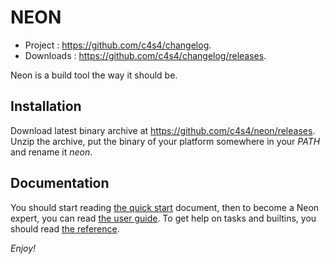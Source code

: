NEON
====

- Project :   <https://github.com/c4s4/changelog>.
- Downloads : <https://github.com/c4s4/changelog/releases>.

Neon is a build tool the way it should be.

Installation
------------

Download latest binary archive at <https://github.com/c4s4/neon/releases>. Unzip
the archive, put the binary of your platform somewhere in your *PATH* and rename
it *neon*.

Documentation
-------------

You should start reading [the quick start](doc/quickstart.md) document, then to
become a Neon expert, you can read [the user guide](doc/userguide.md). To get
help on tasks and builtins, you should read [the reference](doc/reference.md).

*Enjoy!*
